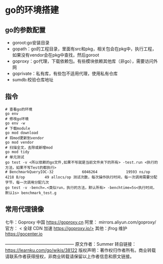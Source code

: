 # go的环境搭建
## go的参数配置
+ goroot:go安装目录
+ gopath：go的工程目录，里面有src和pkg，相关包会在pkg中，执行工程，如果没有vendor会在pkg中查找，然后goroot
+ goproxy：go代理，下载依赖包。有些模块依赖其他库（非go），需要访问外网
+ goprivate：私有库，有些包不适用代理，使用私有仓库
+ sumdb:校验仓库地址

## 指令
```
# 查看go的环境
go env
# 修改go环境
go env -w
# 下载module
go mod download
# 将mod更新到vendor
go mod vendor
# 扫描全文，去除或新增mod
go mod tidy
# 单元测试
go test -v <所以依赖的go文件,如果不写就是当前文件夹下的所有> -test.run <执行的方法，如果不写Test的都执行>
# BenchmarkQueryIOC-32             6046264             19593 ns/op            4218 B/op         49 allocs/op 测试次数，每次操作执行时间，每一次调用需要分配字节，每一次调用分配几次
go test -v -bench=.<类似run，执行的方法，默认所有> -benchtime=5s<执行时间，默认1s> benchmark_test.g

```

## 常用代理镜像
七牛：Goproxy 中国 https://goproxy.cn
阿里： mirrors.aliyun.com/goproxy/
官方： < 全球 CDN 加速 https://goproxy.io/>
其他：jfrog 维护 https://gocenter.io

————————————————
原文作者：Summer
转自链接：https://learnku.com/go/wikis/38122
版权声明：著作权归作者所有。商业转载请联系作者获得授权，非商业转载请保留以上作者信息和原文链接。

